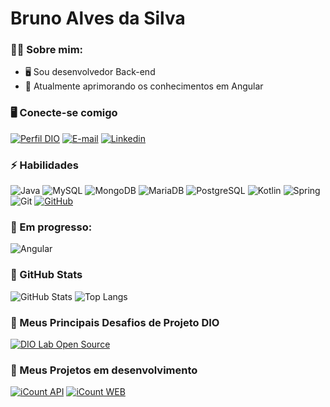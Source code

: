 <h1>Bruno Alves da Silva</h1>

<h3>🧑‍💻 Sobre mim:</h1>

- 🖥 Sou desenvolvedor Back-end 
- 🌱 Atualmente aprimorando os conhecimentos em Angular

<h3>🖥️ Conecte-se comigo</h3>

[![Perfil DIO](https://img.shields.io/badge/-Meu%20Perfil%20na%20DIO-30A3DC?style=for-the-badge)](https://www.dio.me/users/silvadevelopertools)
[![E-mail](https://img.shields.io/badge/-Email-000?style=for-the-badge&logo=microsoft-outlook&logoColor=E94D5F)](mailto:silvadevelopertools@outlook.com)
[![Linkedin](https://img.shields.io/badge/-LinkedIn-000?style=for-the-badge&logo=linkedin&logoColor=30A3DC)](https://www.linkedin.com/in/bruno-alves-da-silva-a970087b/)

<h3>⚡ Habilidades</h3>

![Java](https://img.shields.io/badge/Java-ED8B00?style=for-the-badge&logo=openjdk&logoColor=white)
![MySQL](https://img.shields.io/badge/MySQL-005C84?style=for-the-badge&logo=mysql&logoColor=white)
![MongoDB](https://img.shields.io/badge/MongoDB-4EA94B?style=for-the-badge&logo=mongodb&logoColor=white)
![MariaDB](https://img.shields.io/badge/MariaDB-003545?style=for-the-badge&logo=mariadb&logoColor=white)
![PostgreSQL](https://img.shields.io/badge/PostgreSQL-316192?style=for-the-badge&logo=postgresql&logoColor=white)
![Kotlin](https://img.shields.io/badge/Kotlin-0095D5?&style=for-the-badge&logo=kotlin&logoColor=white)
![Spring](https://img.shields.io/badge/Spring-6DB33F?style=for-the-badge&logo=spring&logoColor=white)
![Git](https://img.shields.io/badge/GIT-E44C30?style=for-the-badge&logo=git&logoColor=white)
[![GitHub](https://img.shields.io/badge/GitHub-000?style=for-the-badge&logo=github&logoColor=30A3DC)](https://docs.github.com/)


<h3>🧠  Em progresso:</h3> 

![Angular](https://img.shields.io/badge/Angular-DD0031?style=for-the-badge&logo=angular&logoColor=white)

<h3>🧮 GitHub Stats</h3>

![GitHub Stats](https://github-readme-stats.vercel.app/api?username=BrunoGoldenaxe&theme=transparent&bg_color=000&border_color=30A3DC&show_icons=true&icon_color=30A3DC&title_color=E94D5F&text_color=FFF)
![Top Langs](https://github-readme-stats-git-masterrstaa-rickstaa.vercel.app/api/top-langs/?username=BrunoGoldenaxe&layout=compact&bg_color=000&border_color=30A3DC&title_color=E94D5F&text_color=FFF)

<h3>📂 Meus Principais Desafios de Projeto DIO</h3>

[![DIO Lab Open Source](https://github-readme-stats.vercel.app/api/pin/?username=BrunoGoldenaxe&repo=dio-lab-open-source&bg_color=000&border_color=30A3DC&show_icons=true&icon_color=30A3DC&title_color=E94D5F&text_color=FFF)](https://github.com/BrunoGoldenaxe/dio-lab-open-source)

<h3>📓 Meus Projetos em desenvolvimento</h3>

[![iCount API](https://github-readme-stats.vercel.app/api/pin/?username=BrunoGoldenaxe&repo=iCount-api&bg_color=000&border_color=30A3DC&show_icons=true&icon_color=30A3DC&title_color=E94D5F&text_color=FFF)](https://github.com/BrunoGoldenaxe/iCount-api)
[![iCount WEB](https://github-readme-stats.vercel.app/api/pin/?username=BrunoGoldenaxe&repo=iCount-web&bg_color=000&border_color=30A3DC&show_icons=true&icon_color=30A3DC&title_color=E94D5F&text_color=FFF)](https://github.com/BrunoGoldenaxe/iCount-web)


